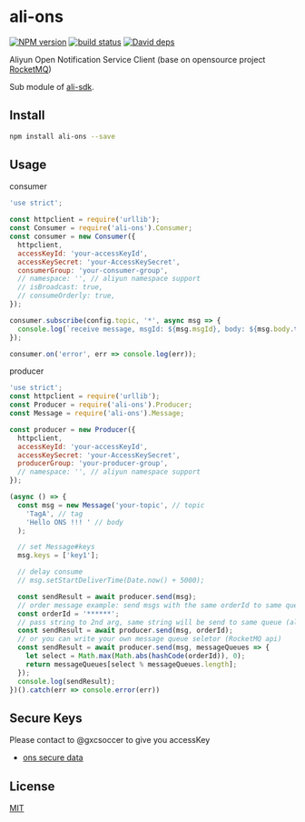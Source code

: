 ali-ons
=======

[![NPM version][npm-image]][npm-url]
[![build status][travis-image]][travis-url]
[![David deps][david-image]][david-url]

[npm-image]: https://img.shields.io/npm/v/ali-ons.svg?style=flat-square
[npm-url]: https://npmjs.org/package/ali-ons
[travis-image]: https://img.shields.io/travis/ali-sdk/ali-ons.svg?style=flat-square
[travis-url]: https://travis-ci.org/ali-sdk/ali-ons
[david-image]: https://img.shields.io/david/ali-sdk/ali-ons.svg?style=flat-square
[david-url]: https://david-dm.org/ali-sdk/ali-ons

Aliyun Open Notification Service Client (base on opensource project [RocketMQ](https://github.com/alibaba/RocketMQ/tree/master/rocketmq-client))

Sub module of [ali-sdk](https://github.com/ali-sdk/ali-sdk).

## Install

```bash
npm install ali-ons --save
```

## Usage

consumer

```js
'use strict';

const httpclient = require('urllib');
const Consumer = require('ali-ons').Consumer;
const consumer = new Consumer({
  httpclient,
  accessKeyId: 'your-accessKeyId',
  accessKeySecret: 'your-AccessKeySecret',
  consumerGroup: 'your-consumer-group',
  // namespace: '', // aliyun namespace support
  // isBroadcast: true,
  // consumeOrderly: true,
});

consumer.subscribe(config.topic, '*', async msg => {
  console.log(`receive message, msgId: ${msg.msgId}, body: ${msg.body.toString()}`)
});

consumer.on('error', err => console.log(err));
```

producer

```js
'use strict';
const httpclient = require('urllib');
const Producer = require('ali-ons').Producer;
const Message = require('ali-ons').Message;

const producer = new Producer({
  httpclient,
  accessKeyId: 'your-accessKeyId',
  accessKeySecret: 'your-AccessKeySecret',
  producerGroup: 'your-producer-group',
  // namespace: '', // aliyun namespace support
});

(async () => {
  const msg = new Message('your-topic', // topic
    'TagA', // tag
    'Hello ONS !!! ' // body
  );

  // set Message#keys
  msg.keys = ['key1'];

  // delay consume
  // msg.setStartDeliverTime(Date.now() + 5000);

  const sendResult = await producer.send(msg);
  // order message example: send msgs with the same orderId to same queue
  const orderId = '******';
  // pass string to 2nd arg, same string will be send to same queue (aliyun-ons api)
  const sendResult = await producer.send(msg, orderId);
  // or you can write your own message queue seletor (RocketMQ api)
  const sendResult = await producer.send(msg, messageQueues => {
    let select = Math.max(Math.abs(hashCode(orderId)), 0);
    return messageQueues[select % messageQueues.length];
  });
  console.log(sendResult);
})().catch(err => console.error(err))
```

## Secure Keys

Please contact to @gxcsoccer to give you accessKey

- [ons secure data](https://sharelock.io/1/UM02CJiYyhXiZDOn1nhX0iqPqMIQtdwI_T5BY3F-tHs.d8-ycA/01veKH9kgAuFuKCqlVPzGsyPWJ8mQLaKPJjjcB9tpdbvi9L6XQ/IgqDvAdVDMzV9lK2gQzyAj7q-CNk8-1tWrLmdqMV0oJ5qgky40/HgpZyKKDfOGAcyqQ20RUdRgCLRWqF8LUUko0uDl_L-ATNOsi5z/W2bsvBc8tAoqSwNR7u2Sqe6XkNmD98s3UQOK-6T8--VwTbHzcG/dwkHwie3EkGB-TbiMnbRh7_5A-DaOTCtALP3xvl4G0XKxuOriC/2yfuPp7WRucTAoqx2STO5Hv3MZEhh3IXf7YiOQ8pWDDqjLuQSY/_irqzYyeseY9m106ksMUq3-yS_qkBRIuoyL-hHk9ZRhGppsdA5/Dw4Pjg.fmNP3aFkLnvPuhlPRwNcng)

## License

[MIT](LICENSE)
